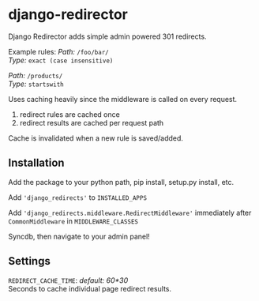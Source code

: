 django-redirector
=================

Django Redirector adds simple admin powered 301 redirects.


Example rules:
*Path:* `/foo/bar/`  
*Type:* `exact (case insensitive)`  

*Path:* `/products/`  
*Type:* `startswith`  

Uses caching heavily since the middleware is called on every request.

1. redirect rules are cached once
2. redirect results are cached per request path

Cache is invalidated when a new rule is saved/added.


Installation
------------
Add the package to your python path, pip install, setup.py install, etc. 

Add `'django_redirects'` to `INSTALLED_APPS`

Add `'django_redirects.middleware.RedirectMiddleware'` immediately after `CommonMiddleware` in `MIDDLEWARE_CLASSES`

Syncdb, then navigate to your admin panel!


Settings
--------
``REDIRECT_CACHE_TIME``: _default: 60*30_  
Seconds to cache individual page redirect results. 

